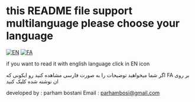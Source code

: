 # this README file support multilanguage please choose your language
[![EN](https://img.shields.io/badge/lang-EN-red.svg)](https://github.com/parhambt/MRI-brain-tumor-detection/blob/main/README.EN.md)
[![FA](https://img.shields.io/badge/lang-FA-green.svg)](https://github.com/parhambt/MRI-brain-tumor-detection/blob/main/README.FA.md)



if you want to read it with english language click in EN icon


اگر شما میخواهید توضیحات را به صورت فارسی مشاهده کنید رو ایکونی که FA بر روی ان نوشته شده کلیک کنید 


developed by : parham bostani
Email : parhambosi@gmail.com
